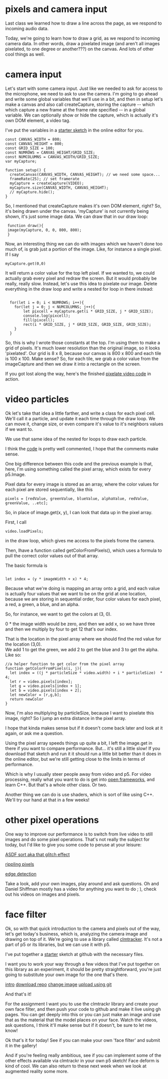 # pixels and camera input

Last class we learned how to draw a line across the page, as we respond to incoming audio data.

Today, we're going to learn how to draw a grid, as we respond to incoming camera data. In other words, draw a pixelated image (and aren't all images pixelated, to one degree or another???) on the canvas. And lots of other cool things as well.

# camera input

Let's start with some camera input. Just like we needed to ask for access to the microphone, we need to ask to use the camera. I'm going to go ahead and write some global variables that we'll use in a bit, and then in setup let's make a canvas and also call createCapture, storing the capture -- which which capture a new frame at the frame rate specified -- in a global variable. We can optionally show or hide the capture, which is actually it's own DOM element, a video tag.

I've put the variables in a [starter sketch](https://editor.p5js.org/socalledsound/sketches/F4L_AYA_O) in the online editor for you.

```
const CANVAS_WIDTH = 800;
const CANVAS_HEIGHT = 800;
const GRID_SIZE = 100;
const NUMROWS = CANVAS_HEIGHT/GRID_SIZE;
const NUMCOLUMNS = CANVAS_WIDTH/GRID_SIZE;
var myCapture;

function setup() {
  createCanvas(CANVAS_WIDTH, CANVAS_HEIGHT); // we need some space...
  frameRate(25); // set framerate
  myCapture = createCapture(VIDEO);
  myCapture.size(CANVAS_WIDTH, CANVAS_HEIGHT);
  // myCapture.hide();
}

```

So, I mentioned that createCapture makes it's own DOM element, right? So, it's being drawn under the canvas. 'myCapture' is not currently being shown, it's just some image data. We can draw that in our draw loop:

```
 function draw(){
 image(myCapture, 0, 0, 800, 800);
 }
```

Now, an interesting thing we can do with images which we haven't done too much of, is grab just a portion of the image. Like, for instance a single pixel. If I say

```
myCapture.get(0,0)

```

It will return a color value for the top left pixel. If we wanted to, we could actually grab every pixel and redraw the screen. But it would probably be really, really slow. Instead, let's use this idea to pixelate our image. Delete everything in the draw loop and write a nested for loop in there instead:

```

  for(let i = 0; i < NUMROWS; i++){
    for(let j = 0; j < NUMCOLUMNS; j++){
        let pixcell = myCapture.get(i * GRID_SIZE, j * GRID_SIZE);
        console.log(pixcell);
        fill(pixcell);
        rect(i * GRID_SIZE, j * GRID_SIZE, GRID_SIZE, GRID_SIZE);
    }
  }

```

So, this is why I wrote those constants at the top. I'm using them to make a grid of pixels. It's much lower resolution than the original image, so it looks 'pixelated'. Our grid is 8 x 8, because our canvas is 800 x 800 and each tile is 100 x 100. Make sense? So, for each tile, we grab a color value from the imageCapture and then we draw it into a rectangle on the screen.

If you got lost along the way, here's the finished [pixelate video code](https://editor.p5js.org/socalledsound/sketches/MHpS_is5i) in action.

# video particles

Ok let's take that idea a little farther, and write a class for each pixel cell. We'll call it a particle, and update it each time through the draw loop. We can move it, change size, or even compare it's value to it's neighbors values if we want to.

We use that same idea of the nested for loops to draw each particle.

I think the [code](https://editor.p5js.org/socalledsound/sketches/f3mHA8cO2) is pretty well commented, I hope that the comments make sense.

One big difference between this code and the previous example is that, here, I'm using something called the pixel array, which exists for every p5.Image.

Pixel data for every image is stored as an array, where the color values for each pixel are stored sequentially, like this

```
pixels = [redValue, greenValue, blueValue, alphaValue, redValue, greenValue, ..etc];

```

So, in place of image.get(x, y), I can look that data up in the pixel array.

First, I call

```
video.loadPixels;

```

in the draw loop, which gives me access to the pixels frome the camera.

Then, Ihave a function called getColorFromPixels(), which uses a formula to pull the correct color values out of that array.

The basic formula is

```

let index = (y * imageWidth + x) * 4;

```

Because what we're doing is mapping an array onto a grid, and each value is actually four values that we want to be on the grid at one location, because we are storing in sequential order, four color values for each pixel, a red, a green, a blue, and an alpha.

So, for instance, we want to get the colors at (3, 0).

0 \* the image width would be zero, and then we add x, so we have three and then we multiply by four to get 12 that's our index.

That is the location in the pixel array where we should find the red value for the location (3,0).  
We add 1 to get the green, we add 2 to get the blue and 3 to get the alpha. Like so:

```
//a helper function to get color from the pixel array
function getColorFromPixels(i, j){
  let index = ((j * particleSize * video.width) + i * particleSize)  * 4;
  let r = video.pixels[index];
  let g = video.pixels[index + 1];
  let b = video.pixels[index + 2];
  let newColor = [r,g,b];
  return newColor
}

```

Now, I'm also multiplying by particleSize, because I want to pixelate this image, right? So I jump an extra distance in the pixel array.

I hope that kinda makes sense but if it doesn't come back later and look at it again, or ask me a question.

Using the pixel array speeds things up quite a bit, I left the image.get in there if you want to compare performance. But... it's still a little slow! If you download that sketch and run it it should run a little bit better than it does in the online editor, but we're still getting close to the limits in terms of performance.

Which is why I usually steer people away from video and p5. For video processing, really what you want to do is get into [open frameworks](https://openframeworks.cc/), and learn C++. But that's a whole other class. Or two.

Another thing we can do is use shaders, which is sort of like using C++. We'll try our hand at that in a few weeks!

# other pixel operations

One way to improve our performance is to switch from live video to still images and do some pixel operations. That's not really the subject for today, but I'd like to give you some code to peruse at your leisure:

[ASDF sort aka that glitch effect](https://editor.p5js.org/socalledsound/sketches/yapFC24FG)

[rippling pixels](https://editor.p5js.org/socalledsound/sketches/jP5xjo7F1)

[edge detection](https://editor.p5js.org/socalledsound/sketches/MrysOMgrc)

Take a look, add your own images, play around and ask questions. Oh and Daniel Shiffman mostly has a video for anything you want to do ; ), check out his videos on images and pixels.

# face filter

Ok, so with that quick introduction to the camera and pixels out of the way, let's get today's business, which is, analyzing the camera image and drawing on top of it. We're going to use a library called [clmtracker](https://github.com/auduno/clmtrackr). It's not a part of p5 or its libraries, but we can use it with p5.

I've put together a [starter](https://github.com/socalledsound/clmtrackr-mask) sketch at github with the necessary files.

I want you to work your way through a few videos that I've put together on this library as an experiment, it should be pretty straightforward, you're just going to substitute your own image for the one that's there.

[intro](https://youtu.be/h5Gt-LL8VGY)
[download repo](https://youtu.be/b4oqkqVedms)
[change image](https://youtu.be/T2E0YdYzjhc)
[upload using git](https://youtu.be/6L6oZLe1T1U)

And that's it!

For the assignment I want you to use the clmtrackr library and create your own face filter, and then push your code to github and make it live using gh pages. You can get deeply into this or you can just make an image and use that as the material that the model places on your face. Watch the videos, ask questions, I think it'll make sense but if it doesn't, be sure to let me know!

Ok that's it for today! See if you can make your own 'face filter' and submit it in the gallery!

And if you're feeling really ambitious, see if you can implement some of the other effects available via clmtrackr in your own p5 sketch! Face deform is kind of cool. We can also return to these next week when we look at augmented reality some more.

